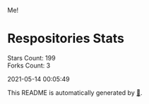 Me!

# Respositories Stats
Stars Count: 199  
Forks Count: 3

2021-05-14 00:05:49  

This README is automatically generated by [🐰](https://github.com/rnitta/rnitta).
